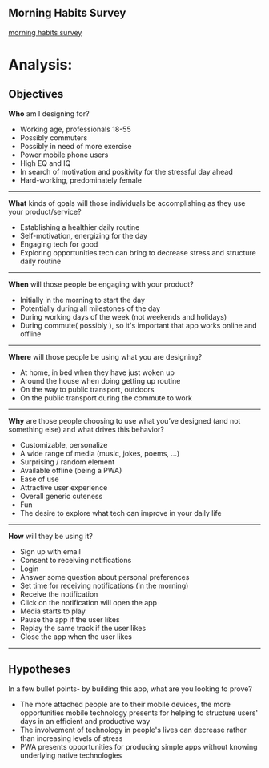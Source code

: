 ## Morning Habits Survey

[morning habits survey](https://docs.google.com/forms/d/e/1FAIpQLSduZ0NCqVKZgl_F8OZWixfDNAuSTInKEpSDzajFTnCLgvYDAg/viewform)

# Analysis:

## Objectives

**Who** am I designing for?

- Working age, professionals 18-55
- Possibly commuters
- Possibly in need of more exercise
- Power mobile phone users
- High EQ and IQ
- In search of motivation and positivity for the stressful day ahead
- Hard-working, predominately female
---

**What** kinds of goals will those individuals be accomplishing as they use your product/service?

- Establishing a healthier daily routine
- Self-motivation, energizing for the day
- Engaging tech for good
- Exploring opportunities tech can bring to decrease stress and structure daily routine
---

**When** will those people be engaging with your product?

- Initially in the morning to start the day
- Potentially during all milestones of the day
- During working days of the week (not weekends and holidays)
- During commute( possibly ), so it's important that app works online and offline
---

**Where** will those people be using what you are designing?

- At home, in bed when they have just woken up
- Around the house when doing getting up routine
- On the way to public transport, outdoors
- On the public transport during the commute to work

---

**Why** are those people choosing to use what you’ve designed (and not something else) and what drives this behavior?

- Customizable, personalize
- A wide range of media (music, jokes, poems, ...)
- Surprising / random element
- Available offline (being a PWA)
- Ease of use
- Attractive user experience
- Overall generic cuteness
- Fun
- The desire to explore what tech can improve in your daily life

---

**How** will they be using it?

- Sign up with email
- Consent to receiving notifications
- Login
- Answer some question about personal preferences
- Set time for receiving notifications (in the morning)
- Receive the notification
- Click on the notification will open the app
- Media starts to play
- Pause the app if the user likes 
- Replay the same track if the user likes
- Close the app when the user likes

---

## Hypotheses
In a few bullet points- by building this app, what are you looking to prove?

- The more attached people are to their mobile devices, the more opportunities mobile technology presents for helping to structure users' days in an efficient and productive way
- The involvement of technology in people's lives can decrease rather than increasing levels of stress
- PWA presents opportunities for producing simple apps without knowing underlying native technologies

